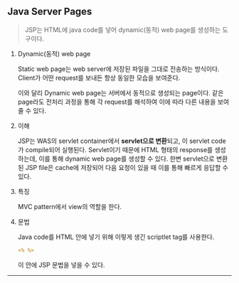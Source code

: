## Java Server Pages

> JSP는 HTML에 java code를 넣어 dynamic(동적) web page를 생성하는 도구이다.

1. Dynamic(동적) web page

   Static web page는 web server에 저장된 파일을 그대로 전송하는 방식이다. Client가 어떤 request를 보내든 항상 동일한 모습을 보여준다.

   이와 달리 Dynamic web page는 서버에서 동적으로 생성되는 page이다. 같은 page라도 전처리 과정을 통해 각 request를 해석하여 이에 따라 다른 내용을 보여줄 수 있다.

2. 이해

   JSP는 WAS의 servlet container에서 **servlet으로 변환**되고, 이 servlet code가 compile되어 실행된다. Servlet이기 때문에 HTML 형태의 response를 생성하는데, 이를 통해 dynamic web page를 생성할 수 있다. 한변 servlet으로 변환된 JSP file은 cache에 저장되어 다음 요청이 있을 때 이를 통해 빠르게 응답할 수 있다.

3. 특징

   MVC pattern에서 view의 역할을 한다.

4. 문법

   Java code를 HTML 안에 넣기 위해 이렇게 생긴 scriptlet tag를 사용한다.

   ```jsp
   <% %>
   ```

   이 안에 JSP 문법을 넣을 수 있다.

---
